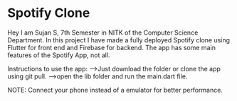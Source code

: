 # Spotify Clone

Hey I am Sujan S, 7th Semester in NITK of the Computer Science Department.
In this project I have made a fully deployed Spotify clone using Flutter for front end and Firebase for backend.
The app has some main features of the Spotify App, not all. 

Instructions to use the app:
-->Just download the folder or clone the app using git pull.
-->open the lib folder and run the main.dart file. 

NOTE: Connect your phone instead of a emulator for better performance.
